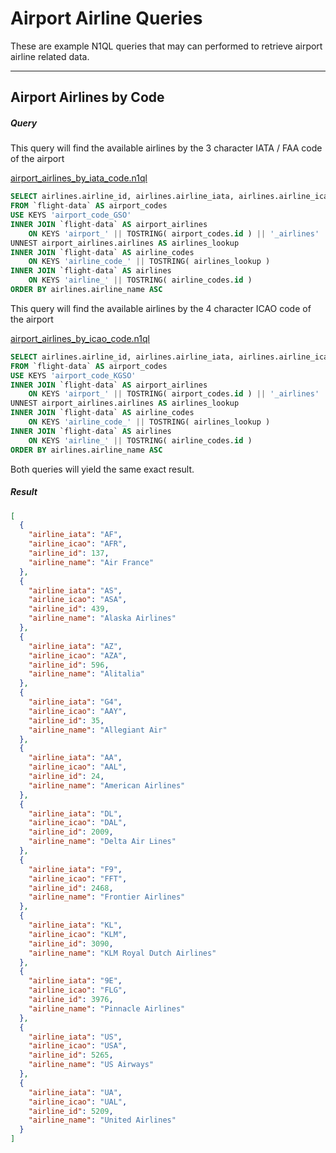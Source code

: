 # Airport Airline Queries

These are example N1QL queries that may can performed to retrieve airport airline related data.

---

## Airport Airlines by Code

##### Query

This query will find the available airlines by the 3 character IATA / FAA code of the airport

[airport_airlines_by_iata_code.n1ql](queries/airport_airlines/airport_airlines_by_iata_code.n1ql)

```sql
SELECT airlines.airline_id, airlines.airline_iata, airlines.airline_icao, airlines.airline_name
FROM `flight-data` AS airport_codes
USE KEYS 'airport_code_GSO'
INNER JOIN `flight-data` AS airport_airlines
    ON KEYS 'airport_' || TOSTRING( airport_codes.id ) || '_airlines'
UNNEST airport_airlines.airlines AS airlines_lookup
INNER JOIN `flight-data` AS airline_codes
    ON KEYS 'airline_code_' || TOSTRING( airlines_lookup )
INNER JOIN `flight-data` AS airlines
    ON KEYS 'airline_' || TOSTRING( airline_codes.id )
ORDER BY airlines.airline_name ASC
```

This query will find the available airlines by the 4 character ICAO code of the airport

[airport_airlines_by_icao_code.n1ql](queries/airport_airlines/airport_airlines_by_icao_code.n1ql)

```sql
SELECT airlines.airline_id, airlines.airline_iata, airlines.airline_icao, airlines.airline_name
FROM `flight-data` AS airport_codes
USE KEYS 'airport_code_KGSO'
INNER JOIN `flight-data` AS airport_airlines
    ON KEYS 'airport_' || TOSTRING( airport_codes.id ) || '_airlines'
UNNEST airport_airlines.airlines AS airlines_lookup
INNER JOIN `flight-data` AS airline_codes
    ON KEYS 'airline_code_' || TOSTRING( airlines_lookup )
INNER JOIN `flight-data` AS airlines
    ON KEYS 'airline_' || TOSTRING( airline_codes.id )
ORDER BY airlines.airline_name ASC
```

Both queries will yield the same exact result.

##### Result

```json
[
  {
    "airline_iata": "AF",
    "airline_icao": "AFR",
    "airline_id": 137,
    "airline_name": "Air France"
  },
  {
    "airline_iata": "AS",
    "airline_icao": "ASA",
    "airline_id": 439,
    "airline_name": "Alaska Airlines"
  },
  {
    "airline_iata": "AZ",
    "airline_icao": "AZA",
    "airline_id": 596,
    "airline_name": "Alitalia"
  },
  {
    "airline_iata": "G4",
    "airline_icao": "AAY",
    "airline_id": 35,
    "airline_name": "Allegiant Air"
  },
  {
    "airline_iata": "AA",
    "airline_icao": "AAL",
    "airline_id": 24,
    "airline_name": "American Airlines"
  },
  {
    "airline_iata": "DL",
    "airline_icao": "DAL",
    "airline_id": 2009,
    "airline_name": "Delta Air Lines"
  },
  {
    "airline_iata": "F9",
    "airline_icao": "FFT",
    "airline_id": 2468,
    "airline_name": "Frontier Airlines"
  },
  {
    "airline_iata": "KL",
    "airline_icao": "KLM",
    "airline_id": 3090,
    "airline_name": "KLM Royal Dutch Airlines"
  },
  {
    "airline_iata": "9E",
    "airline_icao": "FLG",
    "airline_id": 3976,
    "airline_name": "Pinnacle Airlines"
  },
  {
    "airline_iata": "US",
    "airline_icao": "USA",
    "airline_id": 5265,
    "airline_name": "US Airways"
  },
  {
    "airline_iata": "UA",
    "airline_icao": "UAL",
    "airline_id": 5209,
    "airline_name": "United Airlines"
  }
]
```
